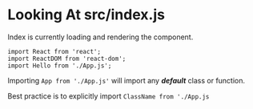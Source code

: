 # Looking At src/index.js

Index is currently loading and rendering the component.

    import React from 'react';
    import ReactDOM from 'react-dom';
    import Hello from './App.js';

Importing `App from './App.js'` will import any **_default_** class or function. 


 Best practice is to explicitly import `ClassName from './App.js`